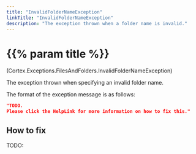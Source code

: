 ```yaml
---
title: "InvalidFolderNameException"
linkTitle: "InvalidFolderNameException"
description: "The exception thrown when a folder name is invalid."
---
```


# {{% param title %}}

<p class="namespace">(Cortex.Exceptions.FilesAndFolders.InvalidFolderNameException)</p>

The exception thrown when specifying an invalid folder name.

The format of the exception message is as follows:

```json
"TODO.
Please click the HelpLink for more information on how to fix this."
```

## How to fix

TODO: